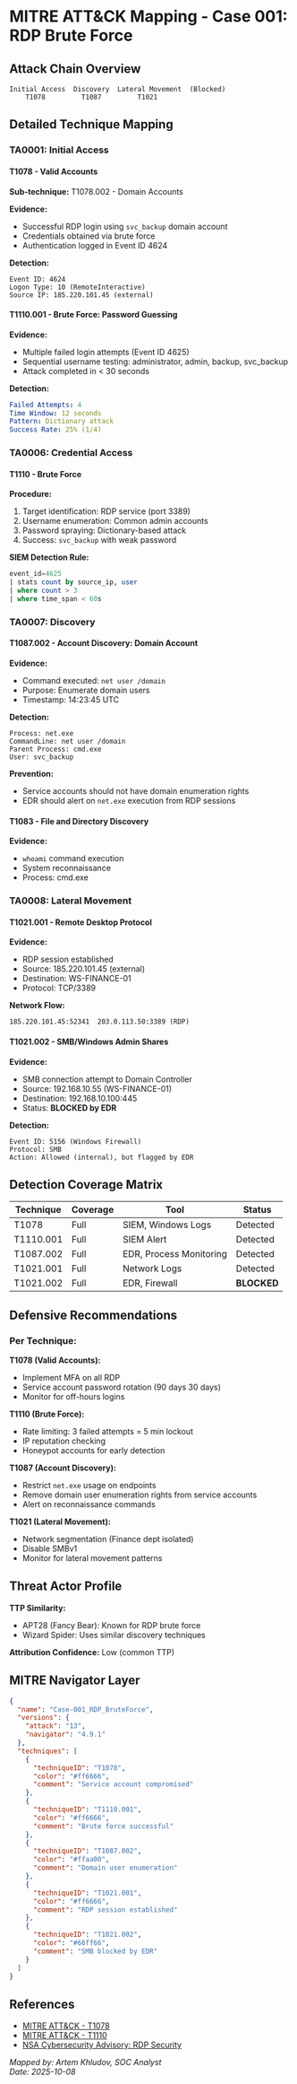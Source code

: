 # MITRE ATT&CK Mapping - Case 001: RDP Brute Force

## Attack Chain Overview

```
Initial Access  Discovery  Lateral Movement  (Blocked)
    T1078         T1087         T1021
```


## Detailed Technique Mapping

### TA0001: Initial Access

#### T1078 - Valid Accounts
**Sub-technique:** T1078.002 - Domain Accounts

**Evidence:**
- Successful RDP login using `svc_backup` domain account
- Credentials obtained via brute force
- Authentication logged in Event ID 4624

**Detection:**
```
Event ID: 4624
Logon Type: 10 (RemoteInteractive)
Source IP: 185.220.101.45 (external)
```


#### T1110.001 - Brute Force: Password Guessing

**Evidence:**
- Multiple failed login attempts (Event ID 4625)
- Sequential username testing: administrator, admin, backup, svc_backup
- Attack completed in < 30 seconds

**Detection:**
```yaml
Failed Attempts: 4
Time Window: 12 seconds
Pattern: Dictionary attack
Success Rate: 25% (1/4)
```


### TA0006: Credential Access

#### T1110 - Brute Force

**Procedure:**
1. Target identification: RDP service (port 3389)
2. Username enumeration: Common admin accounts
3. Password spraying: Dictionary-based attack
4. Success: `svc_backup` with weak password

**SIEM Detection Rule:**
```sql
event_id=4625 
| stats count by source_ip, user 
| where count > 3 
| where time_span < 60s
```


### TA0007: Discovery

#### T1087.002 - Account Discovery: Domain Account

**Evidence:**
- Command executed: `net user /domain`
- Purpose: Enumerate domain users
- Timestamp: 14:23:45 UTC

**Detection:**
```
Process: net.exe
CommandLine: net user /domain
Parent Process: cmd.exe
User: svc_backup
```

**Prevention:**
- Service accounts should not have domain enumeration rights
- EDR should alert on `net.exe` execution from RDP sessions


#### T1083 - File and Directory Discovery

**Evidence:**
- `whoami` command execution
- System reconnaissance
- Process: cmd.exe


### TA0008: Lateral Movement

#### T1021.001 - Remote Desktop Protocol

**Evidence:**
- RDP session established
- Source: 185.220.101.45 (external)
- Destination: WS-FINANCE-01
- Protocol: TCP/3389

**Network Flow:**
```
185.220.101.45:52341  203.0.113.50:3389 (RDP)
```


#### T1021.002 - SMB/Windows Admin Shares

**Evidence:**
- SMB connection attempt to Domain Controller
- Source: 192.168.10.55 (WS-FINANCE-01)
- Destination: 192.168.10.100:445
- Status: **BLOCKED by EDR**

**Detection:**
```
Event ID: 5156 (Windows Firewall)
Protocol: SMB
Action: Allowed (internal), but flagged by EDR
```


## Detection Coverage Matrix

| Technique | Coverage | Tool | Status |
|-----------|----------|------|--------|
| T1078 |  Full | SIEM, Windows Logs | Detected |
| T1110.001 |  Full | SIEM Alert | Detected |
| T1087.002 |  Full | EDR, Process Monitoring | Detected |
| T1021.001 |  Full | Network Logs | Detected |
| T1021.002 |  Full | EDR, Firewall | **BLOCKED** |


## Defensive Recommendations

### Per Technique:

**T1078 (Valid Accounts):**
-  Implement MFA on all RDP
-  Service account password rotation (90 days  30 days)
-  Monitor for off-hours logins

**T1110 (Brute Force):**
-  Rate limiting: 3 failed attempts = 5 min lockout
-  IP reputation checking
-  Honeypot accounts for early detection

**T1087 (Account Discovery):**
-  Restrict `net.exe` usage on endpoints
-  Remove domain user enumeration rights from service accounts
-  Alert on reconnaissance commands

**T1021 (Lateral Movement):**
-  Network segmentation (Finance dept isolated)
-  Disable SMBv1
-  Monitor for lateral movement patterns


## Threat Actor Profile

**TTP Similarity:**
- APT28 (Fancy Bear): Known for RDP brute force
- Wizard Spider: Uses similar discovery techniques

**Attribution Confidence:** Low (common TTP)


## MITRE Navigator Layer

```json
{
  "name": "Case-001_RDP_BruteForce",
  "versions": {
    "attack": "13",
    "navigator": "4.9.1"
  },
  "techniques": [
    {
      "techniqueID": "T1078",
      "color": "#ff6666",
      "comment": "Service account compromised"
    },
    {
      "techniqueID": "T1110.001",
      "color": "#ff6666",
      "comment": "Brute force successful"
    },
    {
      "techniqueID": "T1087.002",
      "color": "#ffaa00",
      "comment": "Domain user enumeration"
    },
    {
      "techniqueID": "T1021.001",
      "color": "#ff6666",
      "comment": "RDP session established"
    },
    {
      "techniqueID": "T1021.002",
      "color": "#66ff66",
      "comment": "SMB blocked by EDR"
    }
  ]
}
```


## References

- [MITRE ATT&CK - T1078](https://attack.mitre.org/techniques/T1078/)
- [MITRE ATT&CK - T1110](https://attack.mitre.org/techniques/T1110/)
- [NSA Cybersecurity Advisory: RDP Security](https://media.defense.gov/2020/Jun/09/2002313081/-1/-1/0/CSI-SECURE-RDP-CONNECTIONS.PDF)


_Mapped by: Artem Khludov, SOC Analyst_  
_Date: 2025-10-08_

